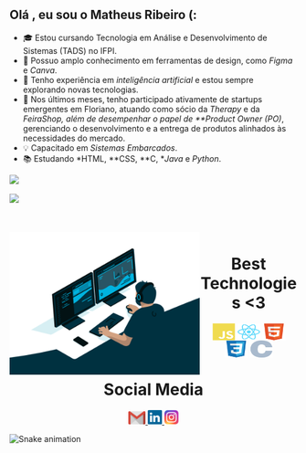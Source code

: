 ## Olá , eu sou o Matheus Ribeiro (:
- 🎓 Estou cursando Tecnologia em Análise e Desenvolvimento de Sistemas (TADS) no IFPI.
- 🎨 Possuo amplo conhecimento em ferramentas de design, como *Figma* e *Canva*.
- 🤖 Tenho experiência em *inteligência artificial* e estou sempre explorando novas tecnologias.
- 🚀 Nos últimos meses, tenho participado ativamente de startups emergentes em Floriano, atuando como sócio da *Therapy* e da *FeiraShop, além de desempenhar o papel de **Product Owner (PO)*, gerenciando o desenvolvimento e a entrega de produtos alinhados às necessidades do mercado.
- 💡 Capacitado em *Sistemas Embarcados*.
- 📚 Estudando *HTML, **CSS, **C, **Java* e *Python*.


<div>
  <img 
    height="180em" 
    style="margin-right: 20px;" 
    src="https://github-readme-stats.vercel.app/api?username=LuigiGF&show_icons=true&theme=great-gatsby&include_all_commits=true&count_private=true"
  />
  
  <br>

  <img 
    height="140em" 
    src="https://github-readme-stats.vercel.app/api/top-langs/?username=Matheus10DV&layout=compact&langs_count=16&theme=dark"
  />
</div>
 
<br>


<div  align="center"> 
  <div style="display: inline_block"><br>
    <img align="left" height="250" alt="coding-time" src="code.gif">
    <h1 align="center">Best Technologies <3</h1>
    <img align="center" height="30" width="40" alt="js-icon"  src="https://raw.githubusercontent.com/devicons/devicon/master/icons/javascript/javascript-plain.svg">
    <img align="center" height="30" width="40" alt="react-icon" src="https://raw.githubusercontent.com/devicons/devicon/master/icons/react/react-original.svg">
    <img align="center" height="30" width="40" alt="html-icon" src="https://raw.githubusercontent.com/devicons/devicon/master/icons/html5/html5-original.svg">
    <img align="center" height="30" width="40" alt="css-icon" src="https://raw.githubusercontent.com/devicons/devicon/master/icons/css3/css3-original.svg">
    <img align="center" height="30" width="40" alt="c-icon" src="https://raw.githubusercontent.com/devicons/devicon/master/icons/c/c-original.svg">
   </div>
    
  
  <h1 align="center">Social Media</h1>
    <a href = "mailto: work.luigi.ribeiro790j@gmail.com">
      <img width="30" src="gmail.svg">
    </a>
    <a href = "https://www.linkedin.com/in/matheus-ribeiro-6bb921343/" target="_blank">
      <img width="25" src="linkedin.svg">
    </a>
    <a href = "https://www.instagram.com/___matheus_ribeiro/?igsh=N2x6ODhtYmw0aDRq#">
      <img width="25" src="instagram.png">
    </a>
</div>
  
![Snake animation](https://github.com/LuigiGF/LuigiGF/blob/output/github-contribution-grid-snake.svg)